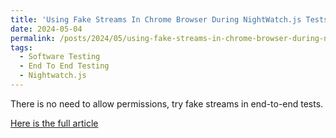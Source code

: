 ```yaml
---
title: 'Using Fake Streams In Chrome Browser During NightWatch.js Tests Instead of Allowing Permissions'
date: 2024-05-04
permalink: /posts/2024/05/using-fake-streams-in-chrome-browser-during-nightwatch-js-tests-instead-of-allowing-permissions
tags:
  - Software Testing
  - End To End Testing
  - Nightwatch.js
---
```


There is no need to allow permissions, try fake streams in end-to-end tests.

[Here is the full article](https://medium.com/@temunel/using-fake-streams-in-chrome-browser-during-nightwatch-js-tests-instead-of-allowing-permissions-c87c197075cf)